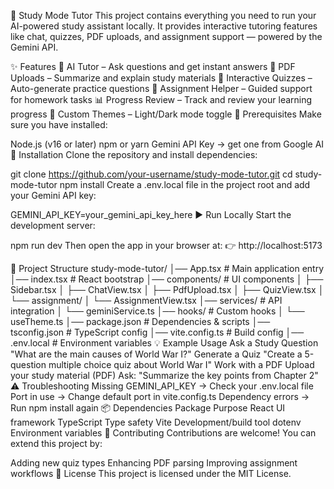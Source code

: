 📘 Study Mode Tutor
This project contains everything you need to run your AI-powered study assistant locally. It provides interactive tutoring features like chat, quizzes, PDF uploads, and assignment support — powered by the Gemini API.

✨ Features
🤖 AI Tutor – Ask questions and get instant answers
📄 PDF Uploads – Summarize and explain study materials
🧩 Interactive Quizzes – Auto-generate practice questions
📝 Assignment Helper – Guided support for homework tasks
📊 Progress Review – Track and review your learning progress
🎨 Custom Themes – Light/Dark mode toggle
🔧 Prerequisites
Make sure you have installed:

Node.js (v16 or later)
npm or yarn
Gemini API Key → get one from Google AI
🚀 Installation
Clone the repository and install dependencies:

git clone https://github.com/your-username/study-mode-tutor.git
cd study-mode-tutor
npm install
Create a .env.local file in the project root and add your Gemini API key:

GEMINI_API_KEY=your_gemini_api_key_here
▶️ Run Locally
Start the development server:

npm run dev
Then open the app in your browser at:
👉 http://localhost:5173

📂 Project Structure
study-mode-tutor/
│── App.tsx               # Main application entry
│── index.tsx             # React bootstrap
│── components/           # UI components
│   ├── Sidebar.tsx
│   ├── ChatView.tsx
│   ├── PdfUpload.tsx
│   ├── QuizView.tsx
│   └── assignment/
│       └── AssignmentView.tsx
│── services/             # API integration
│   └── geminiService.ts
│── hooks/                # Custom hooks
│   └── useTheme.ts
│── package.json          # Dependencies & scripts
│── tsconfig.json         # TypeScript config
│── vite.config.ts        # Build config
│── .env.local            # Environment variables
💡 Example Usage
Ask a Study Question
"What are the main causes of World War I?"
Generate a Quiz
"Create a 5-question multiple choice quiz about World War I"
Work with a PDF
Upload your study material (PDF)
Ask:
"Summarize the key points from Chapter 2"
⚠️ Troubleshooting
Missing GEMINI_API_KEY → Check your .env.local file
Port in use → Change default port in vite.config.ts
Dependency errors → Run npm install again
📦 Dependencies
Package	Purpose
React	UI framework
TypeScript	Type safety
Vite	Development/build tool
dotenv	Environment variables
🤝 Contributing
Contributions are welcome!
You can extend this project by:

Adding new quiz types
Enhancing PDF parsing
Improving assignment workflows
📜 License
This project is licensed under the MIT License.